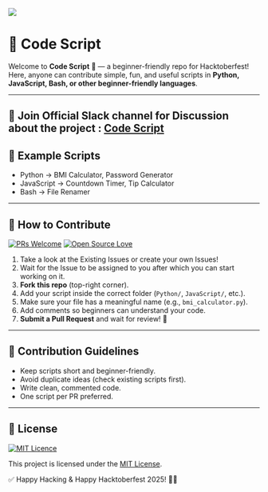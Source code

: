 ![](https://socialify.git.ci/devmalik7/Code_Script/image?custom_description=A+collection+of+beginner-friendly+scripts+in+Python%2C+JavaScript%2C+C%2FC%2B%2B+and+more&description=1&font=Source+Code+Pro&forks=1&issues=1&language=1&name=1&owner=1&pattern=Solid&pulls=1&theme=Dark)

# 📝 Code Script

Welcome to **Code Script** 🎉 — a beginner-friendly repo for Hacktoberfest!  
Here, anyone can contribute simple, fun, and useful scripts in **Python, JavaScript, Bash, or other beginner-friendly languages**.  

---

## 📢 Join Official Slack channel for Discussion about the project : [Code Script](https://join.slack.com/t/codescriptgroup/shared_invite/zt-3e3wkqsvm-fXh7_Yrnrq1JThf7AW55Fg)


## 🌟 Example Scripts
- Python → BMI Calculator, Password Generator  
- JavaScript → Countdown Timer, Tip Calculator  
- Bash → File Renamer  

---

## 🚀 How to Contribute
[![PRs Welcome](https://img.shields.io/badge/PRs-welcome-brightgreen.svg?style=flat-square)]()
[![Open Source Love](https://badges.frapsoft.com/os/v1/open-source.svg?v=103)](https://github.com/ellerbrock/open-source-badges/)

1. Take a look at the Existing Issues or create your own Issues!
2.  Wait for the Issue to be assigned to you after which you can start working on it.
3.  **Fork this repo** (top-right corner).  
4. Add your script inside the correct folder (`Python/`, `JavaScript/`, etc.).  
5. Make sure your file has a meaningful name (e.g., `bmi_calculator.py`).  
6. Add comments so beginners can understand your code.  
7. **Submit a Pull Request** and wait for review! 🎉  

---

## 🎯 Contribution Guidelines
- Keep scripts short and beginner-friendly.  
- Avoid duplicate ideas (check existing scripts first).  
- Write clean, commented code.  
- One script per PR preferred.  

---

## 📜 License
[![MIT Licence](https://badges.frapsoft.com/os/mit/mit.svg?v=103)](https://opensource.org/licenses/mit-license.php)

This project is licensed under the [MIT License](LICENSE).


✅ Happy Hacking & Happy Hacktoberfest 2025! 🎃🍂  
